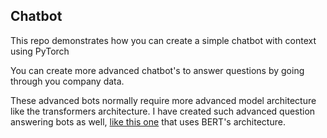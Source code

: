 ## Chatbot

This repo demonstrates how you can create a simple chatbot with context using PyTorch

You can create more advanced chatbot's to answer questions by going through you company data. 

These advanced bots normally require more advanced model architecture like the transformers architecture. I have created such advanced question answering bots as well, [like this one](https://github.com/KevinLolochum/Transformer-style-fine-tuned-models/blob/main/BERT_Fine_tuned_for_Question_Answering.ipynb) that uses BERT's architecture.
